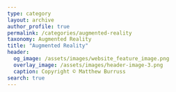 ```yaml
---
type: category
layout: archive
author_profile: true
permalink: /categories/augmented-reality
taxonomy: Augmented Reality
title: "Augmented Reality"
header:
  og_image: /assets/images/website_feature_image.png
  overlay_image: /assets/images/header-image-3.png
  caption: Copyright © Matthew Burruss
search: true
---
```

<p style="visibility:hidden">Blog posts in category "Augmented Reality"</p>